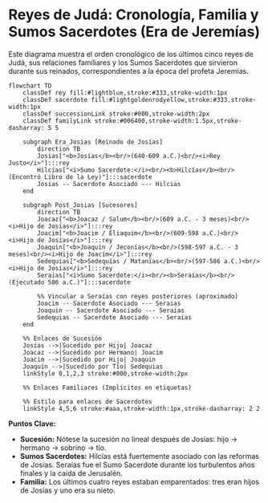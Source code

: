 # Reyes de Judá: Cronología, Familia y Sumos Sacerdotes (Era de Jeremías)

Este diagrama muestra el orden cronológico de los últimos cinco reyes de Judá, sus relaciones familiares y los Sumos Sacerdotes que sirvieron durante sus reinados, correspondientes a la época del profeta Jeremías.

```mermaid
flowchart TD
    classDef rey fill:#lightblue,stroke:#333,stroke-width:1px
    classDef sacerdote fill:#lightgoldenrodyellow,stroke:#333,stroke-width:1px
    classDef successionLink stroke:#000,stroke-width:2px
    classDef familyLink stroke:#006400,stroke-width:1.5px,stroke-dasharray: 5 5

    subgraph Era_Josias [Reinado de Josías]
        direction TB
        Josias["<b>Josías</b><br/>(640-609 a.C.)<br/><i>Rey Justo</i>"]:::rey
        Hilcias["<i>Sumo Sacerdote:</i><br/><b>Hilcías</b><br/>(Encontró Libro de la Ley)"]:::sacerdote
        Josias -- Sacerdote Asociado --- Hilcias
    end

    subgraph Post_Josias [Sucesores]
        direction TB
        Joacaz["<b>Joacaz / Salum</b><br/>(609 a.C. - 3 meses)<br/><i>Hijo de Josías</i>"]:::rey
        Joacim["<b>Joacim / Eliaquim</b><br/>(609-598 a.C.)<br/><i>Hijo de Josías</i>"]:::rey
        Joaquin["<b>Joaquín / Jeconías</b><br/>(598-597 a.C. - 3 meses)<br/><i>Hijo de Joacim</i>"]:::rey
        Sedequias["<b>Sedequías / Matanías</b><br/>(597-586 a.C.)<br/><i>Hijo de Josías</i>"]:::rey
        Seraias["<i>Sumo Sacerdote:</i><br/><b>Seraías</b><br/>(Ejecutado 586 a.C.)"]:::sacerdote
        
        %% Vincular a Seraías con reyes posteriores (aproximado)
        Joacim -- Sacerdote Asociado --- Seraias
        Joaquin -- Sacerdote Asociado --- Seraias
        Sedequias -- Sacerdote Asociado --- Seraias
    end

    %% Enlaces de Sucesión
    Josias -->|Sucedido por Hijo| Joacaz
    Joacaz -->|Sucedido por Hermano| Joacim
    Joacim -->|Sucedido por Hijo| Joaquin
    Joaquin -->|Sucedido por Tío| Sedequias
    linkStyle 0,1,2,3 stroke:#000,stroke-width:2px

    %% Enlaces Familiares (Implícitos en etiquetas)

    %% Estilo para enlaces de Sacerdotes
    linkStyle 4,5,6 stroke:#aaa,stroke-width:1px,stroke-dasharray: 2 2

```

**Puntos Clave:**

*   **Sucesión:** Nótese la sucesión no lineal después de Josías: hijo -> hermano -> sobrino -> tío.
*   **Sumos Sacerdotes:** Hilcías está fuertemente asociado con las reformas de Josías. Seraías fue el Sumo Sacerdote durante los turbulentos años finales y la caída de Jerusalén.
*   **Familia:** Los últimos cuatro reyes estaban emparentados: tres eran hijos de Josías y uno era su nieto.